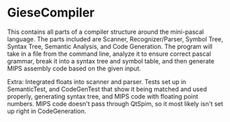 # GieseCompiler

This contains all parts of a compiler structure around the mini-pascal language. The parts included are Scanner, Recognizer/Parser, Symbol Tree, Syntax Tree, Semantic Analysis, and Code Generation. The program will take in a file from the command line, analyze it to ensure correct pascal grammar, break it into a syntax tree and symbol table, and then generate MIPS assembly code based on the given input.

Extra: Integrated floats into scanner and parser. Tests set up in SemanticTest, and CodeGenTest that show it being matched and used properly, generating syntax tree, and MIPS code with floating point numbers. MIPS code doesn't pass through QtSpim, so it most likely isn't set up right in CodeGeneration.